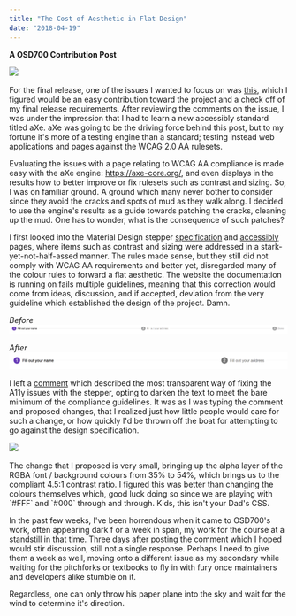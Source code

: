 ```yaml
---
title: "The Cost of Aesthetic in Flat Design"
date: "2018-04-19"
---
```


**A OSD700 Contribution Post**

[![](https://images.unsplash.com/photo-1493462045127-9bf32e5f133a?ixlib=rb-0.3.5&ixid=eyJhcHBfaWQiOjEyMDd9&s=265633767be18a2344c604d4b87d1cc8&auto=format&fit=crop&w=3888&q=80)](https://unsplash.com/@danielcgold)

For the final release, one of the issues I wanted to focus on was [this](https://github.com/angular/material2/issues/10727), which I figured would be an easy contribution toward the project and a check off of my final release requirements. After reviewing the comments on the issue, I was under the impression that I had to learn a new accessibly standard titled aXe. aXe was going to be the driving force behind this post, but to my fortune it's more of a testing engine than a standard; testing instead web applications and pages against the WCAG 2.0 AA rulesets.

Evaluating the issues with a page relating to WCAG AA compliance is made easy with the aXe engine: https://axe-core.org/, and even displays in the results how to better improve or fix rulesets such as contrast and sizing. So, I was on familiar ground. A ground which many never bother to consider since they avoid the cracks and spots of mud as they walk along. I decided to use the engine's results as a guide towards patching the cracks, cleaning up the mud. One has to wonder, what is the consequence of such patches?

I first looked into the Material Design stepper [specification](https://material.io/guidelines/components/steppers.html#steppers-usage) and [accessibly](https://material.io/guidelines/usability/accessibility.html) pages, where items such as contrast and sizing were addressed in a stark-yet-not-half-assed manner. The rules made sense, but they still did not comply with WCAG AA requirements and better yet, disregarded many of the colour rules to forward a flat aesthetic. The website the documentation is running on fails multiple guidelines, meaning that this correction would come from ideas, discussion, and if accepted, deviation from the very guideline which established the design of the project. Damn.

_Before_ ![](images/38842321-47956af8-41b7-11e8-8adb-22ab405e90ad.png)

_After_ ![](images/38842470-23a37b66-41b8-11e8-8702-5e417194b570.png)

I left a [comment](https://github.com/angular/material2/issues/10727#issuecomment-381795454) which described the most transparent way of fixing the A11y issues with the stepper, opting to darken the text to meet the bare minimum of the compliance guidelines. It was as I was typing the comment and proposed changes, that I realized just how little people would care for such a change, or how quickly I'd be thrown off the boat for attempting to go against the design specification.

[![](https://images.unsplash.com/photo-1511164657592-59a452023479?ixlib=rb-0.3.5&ixid=eyJhcHBfaWQiOjEyMDd9&s=31d00bfc36adcf0ffcce0f452f709b10&auto=format&fit=crop&w=2850&q=80)](https://unsplash.com/@15june)

The change that I proposed is very small, bringing up the alpha layer of the RGBA font / background colours from 35% to 54%, which brings us to the compliant 4.5:1 contrast ratio. I figured this was better than changing the colours themselves which, good luck doing so since we are playing with \`#FFF\` and \`#000\` through and through. Kids, this isn't your Dad's CSS.

In the past few weeks, I've been horrendous when it came to OSD700's work, often appearing dark f or a week in span, my work for the course at a standstill in that time. Three days after posting the comment which I hoped would stir discussion, still not a single response. Perhaps I need to give them a week as well, moving onto a different issue as my secondary while waiting for the pitchforks or textbooks to fly in with fury once maintainers and developers alike stumble on it.

Regardless, one can only throw his paper plane into the sky and wait for the wind to determine it's direction.
